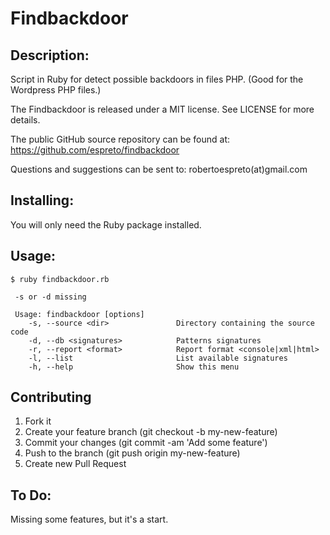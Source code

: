 Findbackdoor
==

Description:
--
Script in Ruby for detect possible backdoors in files PHP. (Good for the Wordpress PHP files.)

The Findbackdoor is released under a MIT license. See
LICENSE for more details.

The public GitHub source repository can be found at:
 https://github.com/espreto/findbackdoor

Questions and suggestions can be sent to:
 robertoespreto(at)gmail.com

Installing:
--
You will only need the Ruby package installed.

Usage:
--
```
$ ruby findbackdoor.rb

 -s or -d missing

 Usage: findbackdoor [options]
    -s, --source <dir>               Directory containing the source code
    -d, --db <signatures>            Patterns signatures
    -r, --report <format>            Report format <console|xml|html>
    -l, --list                       List available signatures
    -h, --help                       Show this menu

```
Contributing
--
1. Fork it
2. Create your feature branch (git checkout -b my-new-feature)
3. Commit your changes (git commit -am 'Add some feature')
4. Push to the branch (git push origin my-new-feature)
5. Create new Pull Request

To Do:
--
Missing some features, but it's a start.

